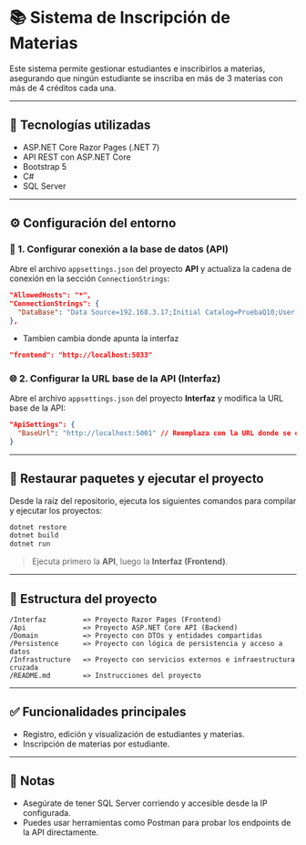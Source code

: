 # 📚 Sistema de Inscripción de Materias

Este sistema permite gestionar estudiantes e inscribirlos a materias, asegurando que ningún estudiante se inscriba en más de 3 materias con más de 4 créditos cada una.

---

## 🚀 Tecnologías utilizadas

- ASP.NET Core Razor Pages (.NET 7)
- API REST con ASP.NET Core
- Bootstrap 5
- C#
- SQL Server

---

## ⚙️ Configuración del entorno

### 🔧 1. Configurar conexión a la base de datos (API)

Abre el archivo `appsettings.json` del proyecto **API** y actualiza la cadena de conexión en la sección `ConnectionStrings`:

```json
"AllowedHosts": "*",
"ConnectionStrings": {
  "DataBase": "Data Source=192.168.3.17;Initial Catalog=PruebaQ10;User ID=sa;Password=123456;TrustServerCertificate=True;MultipleActiveResultSets=True;Pooling=True;Max Pool Size=100;PoolBlockingPeriod=NeverBlock;"
},
```
- Tambien cambia donde apunta la interfaz
```json
"frontend": "http://localhost:5033"
```

### 🌐 2. Configurar la URL base de la API (Interfaz)

Abre el archivo `appsettings.json` del proyecto **Interfaz** y modifica la URL base de la API:

```json
"ApiSettings": {
  "BaseUrl": "http://localhost:5001" // Reemplaza con la URL donde se ejecuta la API
}
```

---

## 🔄 Restaurar paquetes y ejecutar el proyecto

Desde la raíz del repositorio, ejecuta los siguientes comandos para compilar y ejecutar los proyectos:

```bash
dotnet restore
dotnet build
dotnet run
```

> Ejecuta primero la **API**, luego la **Interfaz (Frontend)**.

---

## 📂 Estructura del proyecto

```
/Interfaz         => Proyecto Razor Pages (Frontend)
/Api              => Proyecto ASP.NET Core API (Backend)
/Domain           => Proyecto con DTOs y entidades compartidas
/Persistence      => Proyecto con lógica de persistencia y acceso a datos
/Infrastructure   => Proyecto con servicios externos e infraestructura cruzada
/README.md        => Instrucciones del proyecto
```

---

## ✅ Funcionalidades principales

- Registro, edición y visualización de estudiantes y materias.
- Inscripción de materias por estudiante.

---

## 📌 Notas

- Asegúrate de tener SQL Server corriendo y accesible desde la IP configurada.
- Puedes usar herramientas como Postman para probar los endpoints de la API directamente.
